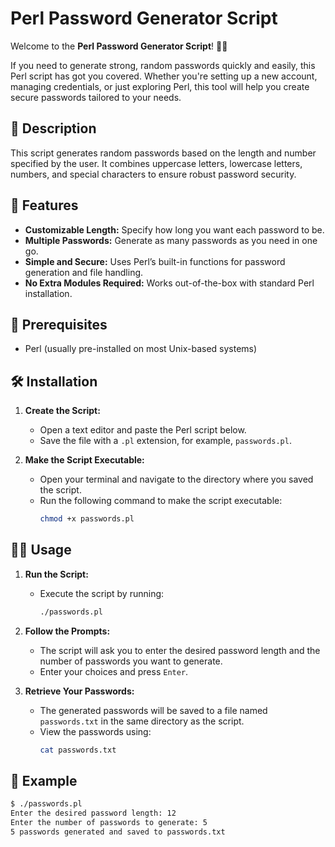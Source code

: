 # Perl Password Generator Script

Welcome to the **Perl Password Generator Script**! 🔐✨

If you need to generate strong, random passwords quickly and easily, this Perl script has got you covered. Whether you're setting up a new account, managing credentials, or just exploring Perl, this tool will help you create secure passwords tailored to your needs.

## 📜 Description

This script generates random passwords based on the length and number specified by the user. It combines uppercase letters, lowercase letters, numbers, and special characters to ensure robust password security. 

## 🚀 Features

- **Customizable Length:** Specify how long you want each password to be.
- **Multiple Passwords:** Generate as many passwords as you need in one go.
- **Simple and Secure:** Uses Perl’s built-in functions for password generation and file handling.
- **No Extra Modules Required:** Works out-of-the-box with standard Perl installation.

## 🔧 Prerequisites

- Perl (usually pre-installed on most Unix-based systems)

## 🛠 Installation

1. **Create the Script:**
   - Open a text editor and paste the Perl script below.
   - Save the file with a `.pl` extension, for example, `passwords.pl`.

2. **Make the Script Executable:**
   - Open your terminal and navigate to the directory where you saved the script.
   - Run the following command to make the script executable:
     ```bash
     chmod +x passwords.pl
     ```

## 🏃‍♂️ Usage

1. **Run the Script:**
   - Execute the script by running:
     ```bash
     ./passwords.pl
     ```

2. **Follow the Prompts:**
   - The script will ask you to enter the desired password length and the number of passwords you want to generate.
   - Enter your choices and press `Enter`.

3. **Retrieve Your Passwords:**
   - The generated passwords will be saved to a file named `passwords.txt` in the same directory as the script.
   - View the passwords using:
     ```bash
     cat passwords.txt
     ```

## 📜 Example

```bash
$ ./passwords.pl
Enter the desired password length: 12
Enter the number of passwords to generate: 5
5 passwords generated and saved to passwords.txt
